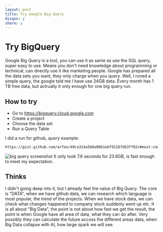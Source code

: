 ```yaml
---
layout: post
title: Try Google Big Query
disqus: y
share: y
---
```


Try BigQuery
============
Google Big Query is a tool, you can use it as same as use the SQL query, super easy to use. Means you don't need knowledge about programming or technical, can directly use it like marketing people. Google has prepared all the data sets you want, they only charge when you query. Well, I runed a simple query, the google told me I have use 24GB data. Every month has 1 TB free data, but actrually it only enough for one big query run.

How to try
------------
* Go to https://bigquery.cloud.google.com
* Create a project
* Choose the data set
* Run a Query Table

I did a run for github, query example: 
```html
https://gist.github.com/arfon/49ca314a5b0a00b1ebf91167db3ff02c#most-commonly-used-go-packages
```
![big query screenshot](https://raw.githubusercontent.com/ycj28c/ycj28c.github.io/master/images/posts/bigquerygithub.png)
It only took 7.6 seconds for 23.6GB, is fast enough to meet my expectation.

Thinks
------
I didn't going deep into it, but I already feel the value of Big Query. The core is "DATA", when we have github data, we can research which language is most popular, the trend of the projects. When we have stock data, we can check what changes happened to company stock suddenly went up etc. It is all about "Big Data", the point is not about how fast we get the result, the point is when Google have all area of data, what they can do after. Very possibly they can calculate the future accoss the different areas data, when Big Data collapse with AI, how large spark we will see.

